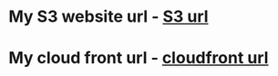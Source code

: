 # My S3 website url - [S3 url](http://first-njaws-app.s3-website.eu-north-1.amazonaws.com/)

# My cloud front url - [cloudfront url](https://d3s658rkpki2le.cloudfront.net/)
